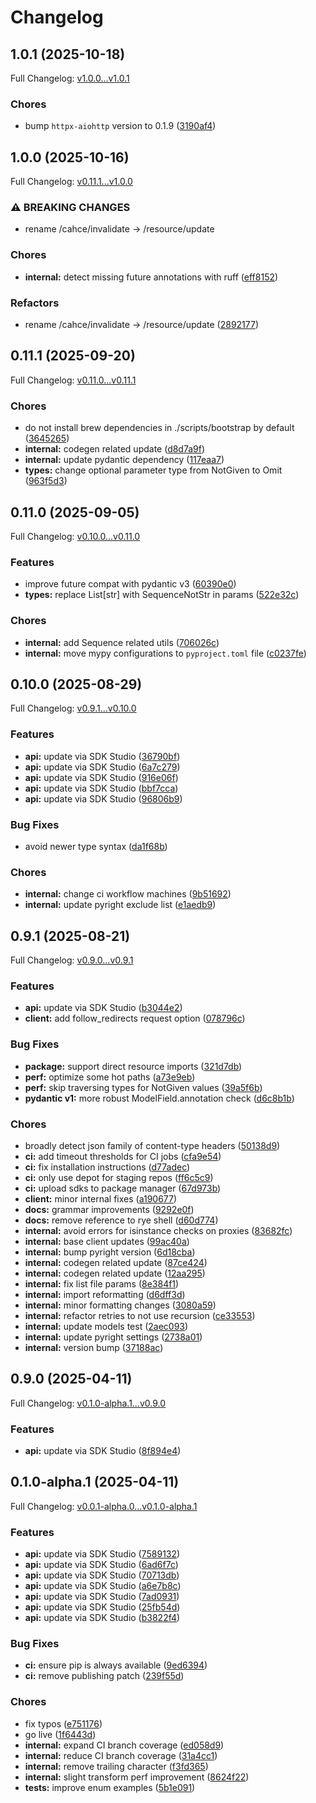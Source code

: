 # Changelog

## 1.0.1 (2025-10-18)

Full Changelog: [v1.0.0...v1.0.1](https://github.com/rsky/x-ray-webhook-python/compare/v1.0.0...v1.0.1)

### Chores

* bump `httpx-aiohttp` version to 0.1.9 ([3190af4](https://github.com/rsky/x-ray-webhook-python/commit/3190af4bd2615a520c7fc596bca1f89d497b1ecb))

## 1.0.0 (2025-10-16)

Full Changelog: [v0.11.1...v1.0.0](https://github.com/rsky/x-ray-webhook-python/compare/v0.11.1...v1.0.0)

### ⚠ BREAKING CHANGES

* rename /cahce/invalidate -> /resource/update

### Chores

* **internal:** detect missing future annotations with ruff ([eff8152](https://github.com/rsky/x-ray-webhook-python/commit/eff8152eb8c0292aae77876e1ab90f6a2c5830ac))


### Refactors

* rename /cahce/invalidate -&gt; /resource/update ([2892177](https://github.com/rsky/x-ray-webhook-python/commit/28921771e24f73750ff603a1d70c732a67277e28))

## 0.11.1 (2025-09-20)

Full Changelog: [v0.11.0...v0.11.1](https://github.com/rsky/x-ray-webhook-python/compare/v0.11.0...v0.11.1)

### Chores

* do not install brew dependencies in ./scripts/bootstrap by default ([3645265](https://github.com/rsky/x-ray-webhook-python/commit/364526564b9e95e50cc010a3e06ab6c01962c13b))
* **internal:** codegen related update ([d8d7a9f](https://github.com/rsky/x-ray-webhook-python/commit/d8d7a9f7b9ce068997250b0cbf46014ffec2e6f0))
* **internal:** update pydantic dependency ([117eaa7](https://github.com/rsky/x-ray-webhook-python/commit/117eaa7329a5d5652cb817f79b31904426a81a9c))
* **types:** change optional parameter type from NotGiven to Omit ([963f5d3](https://github.com/rsky/x-ray-webhook-python/commit/963f5d3323393aa3da3fdcea631cd281a8371e36))

## 0.11.0 (2025-09-05)

Full Changelog: [v0.10.0...v0.11.0](https://github.com/rsky/x-ray-webhook-python/compare/v0.10.0...v0.11.0)

### Features

* improve future compat with pydantic v3 ([60390e0](https://github.com/rsky/x-ray-webhook-python/commit/60390e0cfeaee7ce6f455f2d6a2277bee5afd209))
* **types:** replace List[str] with SequenceNotStr in params ([522e32c](https://github.com/rsky/x-ray-webhook-python/commit/522e32c1bd25f78f5f4dc954cab5142f074e2a74))


### Chores

* **internal:** add Sequence related utils ([706026c](https://github.com/rsky/x-ray-webhook-python/commit/706026cad12bdb64019990bce917a8aecbbe8032))
* **internal:** move mypy configurations to `pyproject.toml` file ([c0237fe](https://github.com/rsky/x-ray-webhook-python/commit/c0237fe12ab93a0922cffc520095a67d53be5c88))

## 0.10.0 (2025-08-29)

Full Changelog: [v0.9.1...v0.10.0](https://github.com/rsky/x-ray-webhook-python/compare/v0.9.1...v0.10.0)

### Features

* **api:** update via SDK Studio ([36790bf](https://github.com/rsky/x-ray-webhook-python/commit/36790bf3543a83bdecd188a0041f8d4bac023ae7))
* **api:** update via SDK Studio ([6a7c279](https://github.com/rsky/x-ray-webhook-python/commit/6a7c279609077da4af1200da4ffe9c5027154222))
* **api:** update via SDK Studio ([916e06f](https://github.com/rsky/x-ray-webhook-python/commit/916e06f039cef726567ea31f2312b2545abb86a7))
* **api:** update via SDK Studio ([bbf7cca](https://github.com/rsky/x-ray-webhook-python/commit/bbf7cca5919c37c28b46e50ff652b45735521063))
* **api:** update via SDK Studio ([96806b9](https://github.com/rsky/x-ray-webhook-python/commit/96806b9102d7ef26db5fa00919d32e929adfbe74))


### Bug Fixes

* avoid newer type syntax ([da1f68b](https://github.com/rsky/x-ray-webhook-python/commit/da1f68b3a8230a97ab4986fb273c943602f4224b))


### Chores

* **internal:** change ci workflow machines ([9b51692](https://github.com/rsky/x-ray-webhook-python/commit/9b51692a72360907e06d0e4564aa60d52e099069))
* **internal:** update pyright exclude list ([e1aedb9](https://github.com/rsky/x-ray-webhook-python/commit/e1aedb96a55051d1053af48304caa7a4e3818ae2))

## 0.9.1 (2025-08-21)

Full Changelog: [v0.9.0...v0.9.1](https://github.com/rsky/x-ray-webhook-python/compare/v0.9.0...v0.9.1)

### Features

* **api:** update via SDK Studio ([b3044e2](https://github.com/rsky/x-ray-webhook-python/commit/b3044e24f1feda909d0930a261ab36b8085972d8))
* **client:** add follow_redirects request option ([078796c](https://github.com/rsky/x-ray-webhook-python/commit/078796c9280d60feaaffda5844aaa3c1d24b0b55))


### Bug Fixes

* **package:** support direct resource imports ([321d7db](https://github.com/rsky/x-ray-webhook-python/commit/321d7dbd4a3b24385b6a6736bcbe8e2df844f857))
* **perf:** optimize some hot paths ([a73e9eb](https://github.com/rsky/x-ray-webhook-python/commit/a73e9ebc14898c6de937530a1083dbff6bb68452))
* **perf:** skip traversing types for NotGiven values ([39a5f6b](https://github.com/rsky/x-ray-webhook-python/commit/39a5f6bd8615d0db29d0ae571e1bf8f5cb538c74))
* **pydantic v1:** more robust ModelField.annotation check ([d6c8b1b](https://github.com/rsky/x-ray-webhook-python/commit/d6c8b1b93cd75c002e1ca6139c7bb4d3cd48a83b))


### Chores

* broadly detect json family of content-type headers ([50138d9](https://github.com/rsky/x-ray-webhook-python/commit/50138d95e88a8f3ca873fd8809ffd44e159355fa))
* **ci:** add timeout thresholds for CI jobs ([cfa9e54](https://github.com/rsky/x-ray-webhook-python/commit/cfa9e5422a7f6c7f270c7ea360b2bf42d0c36af7))
* **ci:** fix installation instructions ([d77adec](https://github.com/rsky/x-ray-webhook-python/commit/d77adecda9578814a036acf4f7b4005c5db0ec59))
* **ci:** only use depot for staging repos ([ff6c5c9](https://github.com/rsky/x-ray-webhook-python/commit/ff6c5c9e66477bb7e62441e695f00897f5e0cb34))
* **ci:** upload sdks to package manager ([67d973b](https://github.com/rsky/x-ray-webhook-python/commit/67d973bbbe00bb435b97eedd4bd791d613563fc5))
* **client:** minor internal fixes ([a190677](https://github.com/rsky/x-ray-webhook-python/commit/a190677e809444eb05f4859d6aeb45f2f14ac969))
* **docs:** grammar improvements ([9292e0f](https://github.com/rsky/x-ray-webhook-python/commit/9292e0f6fae99def2ff0a875e2bc0fe9d1d0f432))
* **docs:** remove reference to rye shell ([d60d774](https://github.com/rsky/x-ray-webhook-python/commit/d60d774d7d66d0f5c5302a313f34a78b3666b19d))
* **internal:** avoid errors for isinstance checks on proxies ([83682fc](https://github.com/rsky/x-ray-webhook-python/commit/83682fc7daac02b940359ebed5d3f2301dfde83a))
* **internal:** base client updates ([99ac40a](https://github.com/rsky/x-ray-webhook-python/commit/99ac40a87ed8d88e980486b68b02f22d14e5452b))
* **internal:** bump pyright version ([6d18cba](https://github.com/rsky/x-ray-webhook-python/commit/6d18cba29aa220fa046ee96bc00ee8f6a507313a))
* **internal:** codegen related update ([87ce424](https://github.com/rsky/x-ray-webhook-python/commit/87ce42475bffe0c088d8dd90434a561817f527ff))
* **internal:** codegen related update ([12aa295](https://github.com/rsky/x-ray-webhook-python/commit/12aa295c089fe829df2360bf810e896c5b49263b))
* **internal:** fix list file params ([8e384f1](https://github.com/rsky/x-ray-webhook-python/commit/8e384f1e9abc44a5e1cfa93af6e6753f796285d3))
* **internal:** import reformatting ([d6dff3d](https://github.com/rsky/x-ray-webhook-python/commit/d6dff3df219ee222f6fab3a226886bd383bcc6d7))
* **internal:** minor formatting changes ([3080a59](https://github.com/rsky/x-ray-webhook-python/commit/3080a5913f6788a9e167a9df27c1845b0ab3b4a4))
* **internal:** refactor retries to not use recursion ([ce33553](https://github.com/rsky/x-ray-webhook-python/commit/ce3355381e19a8639470df9c84c89b2d5f4ddb6b))
* **internal:** update models test ([2aec093](https://github.com/rsky/x-ray-webhook-python/commit/2aec09363eda87876f7b5dd08014f14518462c20))
* **internal:** update pyright settings ([2738a01](https://github.com/rsky/x-ray-webhook-python/commit/2738a01bdce410ae92ede118eb1b325cacee57bc))
* **internal:** version bump ([37188ac](https://github.com/rsky/x-ray-webhook-python/commit/37188ac318bcfcdb860aa7ebd862e3545c30ff1f))

## 0.9.0 (2025-04-11)

Full Changelog: [v0.1.0-alpha.1...v0.9.0](https://github.com/rsky/x-ray-webhook-python/compare/v0.1.0-alpha.1...v0.9.0)

### Features

* **api:** update via SDK Studio ([8f894e4](https://github.com/rsky/x-ray-webhook-python/commit/8f894e41c9cc3cedd3e77102517eb934284465ef))

## 0.1.0-alpha.1 (2025-04-11)

Full Changelog: [v0.0.1-alpha.0...v0.1.0-alpha.1](https://github.com/rsky/x-ray-webhook-python/compare/v0.0.1-alpha.0...v0.1.0-alpha.1)

### Features

* **api:** update via SDK Studio ([7589132](https://github.com/rsky/x-ray-webhook-python/commit/758913224da7f757e79a2b69702e4efe3e657435))
* **api:** update via SDK Studio ([6ad6f7c](https://github.com/rsky/x-ray-webhook-python/commit/6ad6f7c973483b885209d5b9977bb9a5a53bcc44))
* **api:** update via SDK Studio ([70713db](https://github.com/rsky/x-ray-webhook-python/commit/70713db420d314ecc01bd0747de7f87b6e1056d1))
* **api:** update via SDK Studio ([a6e7b8c](https://github.com/rsky/x-ray-webhook-python/commit/a6e7b8c5ad8ddf44d9aead6bae565b7dc0fefe5d))
* **api:** update via SDK Studio ([7ad0931](https://github.com/rsky/x-ray-webhook-python/commit/7ad093103b8806b0ba1a75ffe4f3df2e28b64992))
* **api:** update via SDK Studio ([25fb54d](https://github.com/rsky/x-ray-webhook-python/commit/25fb54d91255fda22726499a4300af346d5f84f6))
* **api:** update via SDK Studio ([b3822f4](https://github.com/rsky/x-ray-webhook-python/commit/b3822f4dc020cb66d86f36f9873db182fccf125c))


### Bug Fixes

* **ci:** ensure pip is always available ([9ed6394](https://github.com/rsky/x-ray-webhook-python/commit/9ed639475e64bd3e15afff796095232f10b646eb))
* **ci:** remove publishing patch ([239f55d](https://github.com/rsky/x-ray-webhook-python/commit/239f55d2b97739a81196c181210d09193a26a862))


### Chores

* fix typos ([e751176](https://github.com/rsky/x-ray-webhook-python/commit/e751176bb041325e27a4d019b02206a72404351d))
* go live ([1f6443d](https://github.com/rsky/x-ray-webhook-python/commit/1f6443ddea144975e7461c2ea1173a237e6e1fd7))
* **internal:** expand CI branch coverage ([ed058d9](https://github.com/rsky/x-ray-webhook-python/commit/ed058d91f5af4352297672612b62d3616a93b026))
* **internal:** reduce CI branch coverage ([31a4cc1](https://github.com/rsky/x-ray-webhook-python/commit/31a4cc18498d4747e232311d52a61045f76a4918))
* **internal:** remove trailing character ([f3fd365](https://github.com/rsky/x-ray-webhook-python/commit/f3fd365c83b4306e982ff8a8e23f45519a149c5a))
* **internal:** slight transform perf improvement ([8624f22](https://github.com/rsky/x-ray-webhook-python/commit/8624f22e40b6de617197458b6da4ab15185bbdc6))
* **tests:** improve enum examples ([5b1e091](https://github.com/rsky/x-ray-webhook-python/commit/5b1e091f45c09c60ff674930b8aecd9e3b6c3385))
